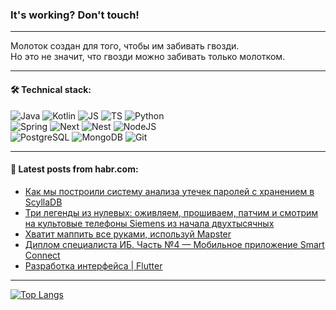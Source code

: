 ### It's working? Don't touch!

---
Молоток создан для того, чтобы им забивать гвозди. <br>
Но это не значит, что гвозди можно забивать только молотком.

---

#### 🛠️ Technical stack:

![Java](https://img.shields.io/badge/Java-informational?logo=Oracle&style=flat&logoColor=white&color=FF4500)
![Kotlin](https://img.shields.io/badge/Kotlin-informational?logo=Kotlin&style=flat&logoColor=white&color=774D97)
![JS](https://img.shields.io/badge/JS-informational?logo=javaScript&style=flat&logoColor=black&color=F7Df1E)
![TS](https://img.shields.io/badge/TypeScript-informational?logo=typeScript&style=flat&logoColor=black&color=017acc)
![Python](https://img.shields.io/badge/Python-informational?logo=Python&style=flat&logoColor=black&color=ffdd54) <br>
![Spring](https://img.shields.io/badge/SpringBoot-informational?logo=SpringBoot&style=flat&logoColor=white&color=6DB33F) 
![Next](https://img.shields.io/badge/Next.js-informational?logo=Next.js&style=flat&logoColor=white&color=3671a1)
![Nest](https://img.shields.io/badge/NestJS-informational?logo=NestJS&style=flat&logoColor=white&color=E0234E)
![NodeJS](https://img.shields.io/badge/NodeJS-informational?logo=node.js&style=flat&logoColor=white&color=70A760) <br>
![PostgreSQL](https://img.shields.io/badge/PostgreSQL-informational?logo=PostgreSQL&style=flat&logoColor=white&color=DAA520)
![MongoDB](https://img.shields.io/badge/MongoDB-informational?logo=MongoDB&style=flat&logoColor=white&color=870000)
![Git](https://img.shields.io/badge/Git-informational?logo=git&style=flat&logoColor=white&color=f74e28)

___

#### 💬 Latest posts from habr.com:

<!-- BLOG-POST-LIST:START -->
- [Как мы построили систему анализа утечек паролей с хранением в ScyllaDB](https://habr.com/ru/companies/passleak/articles/796949/?utm_source=habrahabr&utm_medium=rss&utm_campaign=796949)
- [Три легенды из нулевых: оживляем, прошиваем, патчим и смотрим на культовые телефоны Siemens из начала двухтысячных](https://habr.com/ru/companies/timeweb/articles/796159/?utm_source=habrahabr&utm_medium=rss&utm_campaign=796159)
- [Хватит маппить все руками, используй Mapster](https://habr.com/ru/companies/simbirsoft/articles/797073/?utm_source=habrahabr&utm_medium=rss&utm_campaign=797073)
- [Диплом специалиста ИБ. Часть №4 — Мобильное приложение Smart Connect](https://habr.com/ru/articles/792684/?utm_source=habrahabr&utm_medium=rss&utm_campaign=792684)
- [Разработка интерфейса | Flutter](https://habr.com/ru/articles/797081/?utm_source=habrahabr&utm_medium=rss&utm_campaign=797081)
<!-- BLOG-POST-LIST:END -->

---
[![Top Langs](https://github-readme-stats-git-master-advtsetting-gmailcom.vercel.app/api/top-langs/?username=zloylis&langs_count=10&hide_title=false&title_color=e6edf3&size_weight=0.5&count_weight=0.5&layout=compact&hide_border=true&theme=dracula)](https://github.com/zloylis)

<!-- ![GitHub stats](https://github-readme-stats-git-master-advtsetting-gmailcom.vercel.app/api?username=zloylis&show_icons=true&hide_border=true&theme=dracula&hide_title=true&include_all_commits=true&count_private=true&hide=contribs&hide_rank=true) -->
